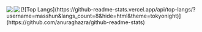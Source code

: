 <a href="https://github.com/anuraghazra/github-readme-stats">
  <img align="left" src="https://github-readme-stats.vercel.app/api?username=zizi4n5&count_private=true&show_icons=true" />
</a>
<a href="https://github.com/anuraghazra/github-readme-stats">
  <img align="left" src="https://github-readme-stats.vercel.app/api/top-langs/?username=zizi4n5" />
</a>
[![Top Langs](https://github-readme-stats.vercel.app/api/top-langs/?username=masshun&langs_count=8&hide=html&theme=tokyonight)](https://github.com/anuraghazra/github-readme-stats)
